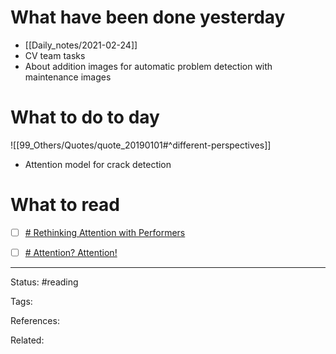 # What have been done yesterday

- [[Daily_notes/2021-02-24]]
- CV team tasks
- About addition images for automatic problem detection with maintenance images

# What to do to day
![[99_Others/Quotes/quote_20190101#^different-perspectives]]

- Attention model for crack detection

# What to read

- [ ] [# Rethinking Attention with Performers](https://arxiv.org/abs/2009.14794)
- [ ] [# Attention? Attention!](https://lilianweng.github.io/lil-log/2018/06/24/attention-attention.html#soft-vs-hard-attention)



---
Status: #reading

Tags: 

References:

Related:

